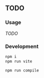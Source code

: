 ## TODO

### Usage

_TODO_

### Development

```bash
npm i
npm run vite
```

```npm
npm run compile
```
